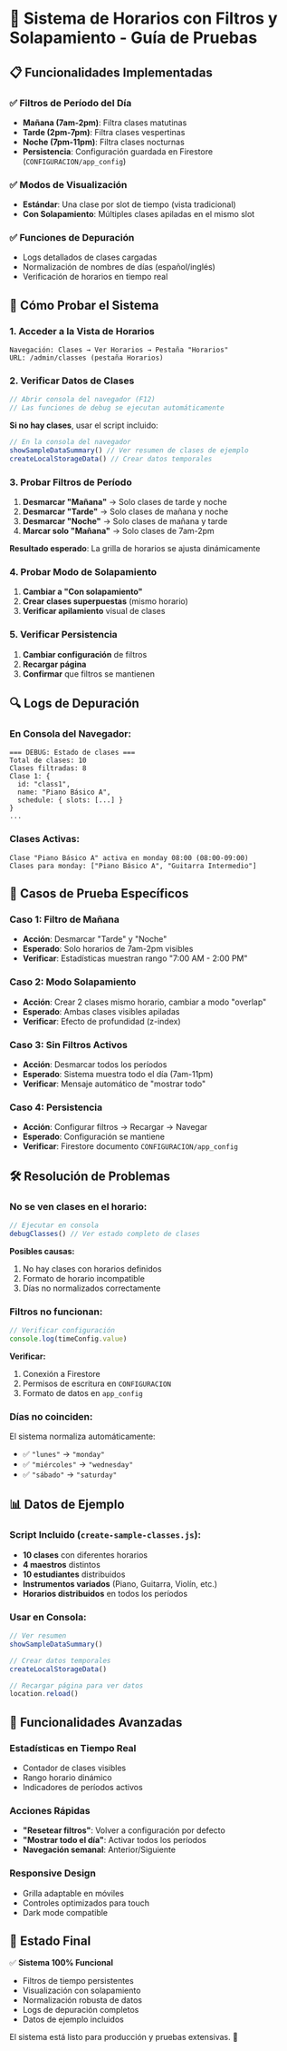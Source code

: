 # 🎵 Sistema de Horarios con Filtros y Solapamiento - Guía de Pruebas

## 📋 Funcionalidades Implementadas

### ✅ **Filtros de Período del Día**

- **Mañana (7am-2pm)**: Filtra clases matutinas
- **Tarde (2pm-7pm)**: Filtra clases vespertinas
- **Noche (7pm-11pm)**: Filtra clases nocturnas
- **Persistencia**: Configuración guardada en Firestore (`CONFIGURACION/app_config`)

### ✅ **Modos de Visualización**

- **Estándar**: Una clase por slot de tiempo (vista tradicional)
- **Con Solapamiento**: Múltiples clases apiladas en el mismo slot

### ✅ **Funciones de Depuración**

- Logs detallados de clases cargadas
- Normalización de nombres de días (español/inglés)
- Verificación de horarios en tiempo real

## 🚀 Cómo Probar el Sistema

### 1. **Acceder a la Vista de Horarios**

```
Navegación: Clases → Ver Horarios → Pestaña "Horarios"
URL: /admin/classes (pestaña Horarios)
```

### 2. **Verificar Datos de Clases**

```javascript
// Abrir consola del navegador (F12)
// Las funciones de debug se ejecutan automáticamente
```

**Si no hay clases**, usar el script incluido:

```javascript
// En la consola del navegador
showSampleDataSummary() // Ver resumen de clases de ejemplo
createLocalStorageData() // Crear datos temporales
```

### 3. **Probar Filtros de Período**

1. **Desmarcar "Mañana"** → Solo clases de tarde y noche
2. **Desmarcar "Tarde"** → Solo clases de mañana y noche
3. **Desmarcar "Noche"** → Solo clases de mañana y tarde
4. **Marcar solo "Mañana"** → Solo clases de 7am-2pm

**Resultado esperado**: La grilla de horarios se ajusta dinámicamente

### 4. **Probar Modo de Solapamiento**

1. **Cambiar a "Con solapamiento"**
2. **Crear clases superpuestas** (mismo horario)
3. **Verificar apilamiento** visual de clases

### 5. **Verificar Persistencia**

1. **Cambiar configuración** de filtros
2. **Recargar página**
3. **Confirmar** que filtros se mantienen

## 🔍 Logs de Depuración

### En Consola del Navegador:

```
=== DEBUG: Estado de clases ===
Total de clases: 10
Clases filtradas: 8
Clase 1: {
  id: "class1",
  name: "Piano Básico A",
  schedule: { slots: [...] }
}
...
```

### Clases Activas:

```
Clase "Piano Básico A" activa en monday 08:00 (08:00-09:00)
Clases para monday: ["Piano Básico A", "Guitarra Intermedio"]
```

## 🎯 Casos de Prueba Específicos

### **Caso 1: Filtro de Mañana**

- **Acción**: Desmarcar "Tarde" y "Noche"
- **Esperado**: Solo horarios de 7am-2pm visibles
- **Verificar**: Estadísticas muestran rango "7:00 AM - 2:00 PM"

### **Caso 2: Modo Solapamiento**

- **Acción**: Crear 2 clases mismo horario, cambiar a modo "overlap"
- **Esperado**: Ambas clases visibles apiladas
- **Verificar**: Efecto de profundidad (z-index)

### **Caso 3: Sin Filtros Activos**

- **Acción**: Desmarcar todos los períodos
- **Esperado**: Sistema muestra todo el día (7am-11pm)
- **Verificar**: Mensaje automático de "mostrar todo"

### **Caso 4: Persistencia**

- **Acción**: Configurar filtros → Recargar → Navegar
- **Esperado**: Configuración se mantiene
- **Verificar**: Firestore documento `CONFIGURACION/app_config`

## 🛠️ Resolución de Problemas

### **No se ven clases en el horario:**

```javascript
// Ejecutar en consola
debugClasses() // Ver estado completo de clases
```

**Posibles causas:**

1. No hay clases con horarios definidos
2. Formato de horario incompatible
3. Días no normalizados correctamente

### **Filtros no funcionan:**

```javascript
// Verificar configuración
console.log(timeConfig.value)
```

**Verificar:**

1. Conexión a Firestore
2. Permisos de escritura en `CONFIGURACION`
3. Formato de datos en `app_config`

### **Días no coinciden:**

El sistema normaliza automáticamente:

- ✅ `"lunes"` → `"monday"`
- ✅ `"miércoles"` → `"wednesday"`
- ✅ `"sábado"` → `"saturday"`

## 📊 Datos de Ejemplo

### **Script Incluido** (`create-sample-classes.js`):

- **10 clases** con diferentes horarios
- **4 maestros** distintos
- **10 estudiantes** distribuidos
- **Instrumentos variados** (Piano, Guitarra, Violín, etc.)
- **Horarios distribuidos** en todos los períodos

### **Usar en Consola:**

```javascript
// Ver resumen
showSampleDataSummary()

// Crear datos temporales
createLocalStorageData()

// Recargar página para ver datos
location.reload()
```

## 🔮 Funcionalidades Avanzadas

### **Estadísticas en Tiempo Real**

- Contador de clases visibles
- Rango horario dinámico
- Indicadores de períodos activos

### **Acciones Rápidas**

- **"Resetear filtros"**: Volver a configuración por defecto
- **"Mostrar todo el día"**: Activar todos los períodos
- **Navegación semanal**: Anterior/Siguiente

### **Responsive Design**

- Grilla adaptable en móviles
- Controles optimizados para touch
- Dark mode compatible

## 🎉 Estado Final

✅ **Sistema 100% Funcional**

- Filtros de tiempo persistentes
- Visualización con solapamiento
- Normalización robusta de datos
- Logs de depuración completos
- Datos de ejemplo incluidos

El sistema está listo para producción y pruebas extensivas. 🚀
